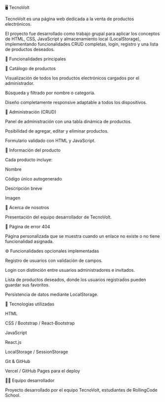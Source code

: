 🖥️ TecnoVolt

TecnoVolt es una página web dedicada a la venta de productos electrónicos.

El proyecto fue desarrollado como trabajo grupal para aplicar los conceptos de HTML, CSS, JavaScript y almacenamiento local (LocalStorage), implementando funcionalidades CRUD completas, login, registro y una lista de productos deseados.

🚀 Funcionalidades principales

🔹 Catálogo de productos

Visualización de todos los productos electrónicos cargados por el administrador.

Búsqueda y filtrado por nombre o categoría.

Diseño completamente responsive adaptable a todos los dispositivos.

🔹 Administración (CRUD)

Panel de administración con una tabla dinámica de productos.

Posibilidad de agregar, editar y eliminar productos.

Formulario validado con HTML y JavaScript.

🔹 Información del producto

Cada producto incluye:

Nombre

Código único autogenerado

Descripción breve

Imagen 

🔹 Acerca de nosotros

Presentación del equipo desarrollador de TecnoVolt.

🔹 Página de error 404

Página personalizada que se muestra cuando un enlace no existe o no tiene funcionalidad asignada.

⚙️ Funcionalidades opcionales implementadas

Registro de usuarios con validación de campos.

Login con distinción entre usuarios administradores e invitados.

Lista de productos deseados, donde los usuarios registrados pueden guardar sus favoritos.

Persistencia de datos mediante LocalStorage.

🧩 Tecnologías utilizadas

HTML

CSS / Bootstrap / React-Bootstrap 

JavaScript 

React.js

LocalStorage / SessionStorage

Git & GitHub

Vercel / GitHub Pages para el deploy

👨‍💻 Equipo desarrollador

Proyecto desarrollado por el equipo TecnoVolt, estudiantes de RollingCode School.




